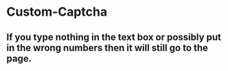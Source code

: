 # Custom-Captcha

## If you type nothing in the text box or possibly put in the wrong numbers then it will still go to the page.
